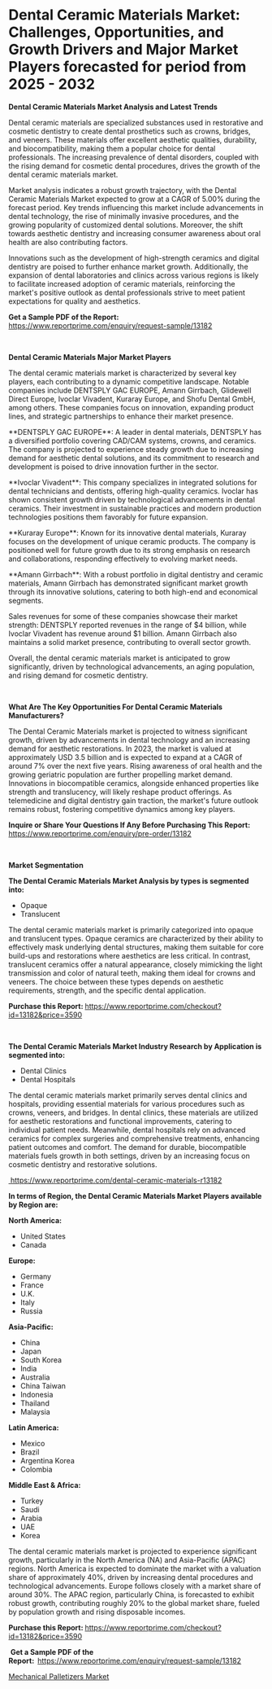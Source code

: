 <p><h1>Dental Ceramic Materials Market: Challenges, Opportunities, and Growth Drivers and Major Market Players forecasted for period from 2025 - 2032</h1></p><p><strong>Dental Ceramic Materials Market Analysis and Latest Trends</strong></p>
<p><p>Dental ceramic materials are specialized substances used in restorative and cosmetic dentistry to create dental prosthetics such as crowns, bridges, and veneers. These materials offer excellent aesthetic qualities, durability, and biocompatibility, making them a popular choice for dental professionals. The increasing prevalence of dental disorders, coupled with the rising demand for cosmetic dental procedures, drives the growth of the dental ceramic materials market.</p><p>Market analysis indicates a robust growth trajectory, with the Dental Ceramic Materials Market expected to grow at a CAGR of 5.00% during the forecast period. Key trends influencing this market include advancements in dental technology, the rise of minimally invasive procedures, and the growing popularity of customized dental solutions. Moreover, the shift towards aesthetic dentistry and increasing consumer awareness about oral health are also contributing factors.</p><p>Innovations such as the development of high-strength ceramics and digital dentistry are poised to further enhance market growth. Additionally, the expansion of dental laboratories and clinics across various regions is likely to facilitate increased adoption of ceramic materials, reinforcing the market's positive outlook as dental professionals strive to meet patient expectations for quality and aesthetics.</p></p>
<p><strong>Get a Sample PDF of the Report:&nbsp;</strong> <a href="https://www.reportprime.com/enquiry/request-sample/13182?utm_campaign=3554&utm_medium=2&utm_source=Github&utm_content=ia&utm_term=19032025&utm_id=dental-ceramic-materials">https://www.reportprime.com/enquiry/request-sample/13182</a></p>
<p>&nbsp;</p>
<p><strong>Dental Ceramic Materials Major Market Players</strong></p>
<p><p>The dental ceramic materials market is characterized by several key players, each contributing to a dynamic competitive landscape. Notable companies include DENTSPLY GAC EUROPE, Amann Girrbach, Glidewell Direct Europe, Ivoclar Vivadent, Kuraray Europe, and Shofu Dental GmbH, among others. These companies focus on innovation, expanding product lines, and strategic partnerships to enhance their market presence.</p><p>**DENTSPLY GAC EUROPE**: A leader in dental materials, DENTSPLY has a diversified portfolio covering CAD/CAM systems, crowns, and ceramics. The company is projected to experience steady growth due to increasing demand for aesthetic dental solutions, and its commitment to research and development is poised to drive innovation further in the sector.</p><p>**Ivoclar Vivadent**: This company specializes in integrated solutions for dental technicians and dentists, offering high-quality ceramics. Ivoclar has shown consistent growth driven by technological advancements in dental ceramics. Their investment in sustainable practices and modern production technologies positions them favorably for future expansion.</p><p>**Kuraray Europe**: Known for its innovative dental materials, Kuraray focuses on the development of unique ceramic products. The company is positioned well for future growth due to its strong emphasis on research and collaborations, responding effectively to evolving market needs.</p><p>**Amann Girrbach**: With a robust portfolio in digital dentistry and ceramic materials, Amann Girrbach has demonstrated significant market growth through its innovative solutions, catering to both high-end and economical segments.</p><p>Sales revenues for some of these companies showcase their market strength: DENTSPLY reported revenues in the range of $4 billion, while Ivoclar Vivadent has revenue around $1 billion. Amann Girrbach also maintains a solid market presence, contributing to overall sector growth.</p><p>Overall, the dental ceramic materials market is anticipated to grow significantly, driven by technological advancements, an aging population, and rising demand for cosmetic dentistry.</p></p>
<p>&nbsp;</p>
<p><strong>What Are The Key Opportunities For Dental Ceramic Materials Manufacturers?</strong></p>
<p><p>The Dental Ceramic Materials market is projected to witness significant growth, driven by advancements in dental technology and an increasing demand for aesthetic restorations. In 2023, the market is valued at approximately USD 3.5 billion and is expected to expand at a CAGR of around 7% over the next five years. Rising awareness of oral health and the growing geriatric population are further propelling market demand. Innovations in biocompatible ceramics, alongside enhanced properties like strength and translucency, will likely reshape product offerings. As telemedicine and digital dentistry gain traction, the market's future outlook remains robust, fostering competitive dynamics among key players.</p></p>
<p><strong>Inquire or Share Your Questions If Any Before Purchasing This Report:</strong> <a href="https://www.reportprime.com/enquiry/pre-order/13182?utm_campaign=3554&utm_medium=2&utm_source=Github&utm_content=ia&utm_term=19032025&utm_id=dental-ceramic-materials">https://www.reportprime.com/enquiry/pre-order/13182</a></p>
<p>&nbsp;</p>
<p><strong>Market Segmentation</strong></p>
<p><strong>The Dental Ceramic Materials Market Analysis by types is segmented into:</strong></p>
<p><ul><li>Opaque</li><li>Translucent</li></ul></p>
<p><p>The dental ceramic materials market is primarily categorized into opaque and translucent types. Opaque ceramics are characterized by their ability to effectively mask underlying dental structures, making them suitable for core build-ups and restorations where aesthetics are less critical. In contrast, translucent ceramics offer a natural appearance, closely mimicking the light transmission and color of natural teeth, making them ideal for crowns and veneers. The choice between these types depends on aesthetic requirements, strength, and the specific dental application.</p></p>
<p><strong>Purchase this Report:&nbsp;</strong><a href="https://www.reportprime.com/checkout?id=13182&price=3590&utm_campaign=3554&utm_medium=2&utm_source=Github&utm_content=ia&utm_term=19032025&utm_id=dental-ceramic-materials">https://www.reportprime.com/checkout?id=13182&price=3590</a></p>
<p>&nbsp;</p>
<p><strong>The Dental Ceramic Materials Market Industry Research by Application is segmented into:</strong></p>
<p><ul><li>Dental Clinics</li><li>Dental Hospitals</li></ul></p>
<p><p>The dental ceramic materials market primarily serves dental clinics and hospitals, providing essential materials for various procedures such as crowns, veneers, and bridges. In dental clinics, these materials are utilized for aesthetic restorations and functional improvements, catering to individual patient needs. Meanwhile, dental hospitals rely on advanced ceramics for complex surgeries and comprehensive treatments, enhancing patient outcomes and comfort. The demand for durable, biocompatible materials fuels growth in both settings, driven by an increasing focus on cosmetic dentistry and restorative solutions.</p></p>
<p><a href="https://www.reportprime.com/dental-ceramic-materials-r13182?utm_campaign=3554&utm_medium=2&utm_source=Github&utm_content=ia&utm_term=19032025&utm_id=dental-ceramic-materials">&nbsp;https://www.reportprime.com/dental-ceramic-materials-r13182</a></p>
<p><strong>In terms of Region, the Dental Ceramic Materials Market Players available by Region are:</strong></p>
<p>
    <p> <strong> North America: </strong>
        <ul>
            <li>United States</li>
            <li>Canada</li>
        </ul>
        </p> 
    <p> <strong> Europe: </strong>
        <ul>
            <li>Germany</li>
            <li>France</li>
            <li>U.K.</li>
            <li>Italy</li>
            <li>Russia</li>
        </ul>
        </p> 
    <p> <strong> Asia-Pacific: </strong>
        <ul>
            <li>China</li>
            <li>Japan</li>
            <li>South Korea</li>
            <li>India</li>
            <li>Australia</li>
            <li>China Taiwan</li>
            <li>Indonesia</li>
            <li>Thailand</li>
            <li>Malaysia</li>
        </ul>
        </p> 
    <p> <strong> Latin America: </strong>
        <ul>
            <li>Mexico</li>
            <li>Brazil</li>
            <li>Argentina Korea</li>
            <li>Colombia</li>
        </ul>
        </p> 
    <p> <strong> Middle East & Africa: </strong>
        <ul>
            <li>Turkey</li>
            <li>Saudi</li>
            <li>Arabia</li>
            <li>UAE</li>
            <li>Korea</li>
        </ul>
    </p>
    </p>
<p><p>The dental ceramic materials market is projected to experience significant growth, particularly in the North America (NA) and Asia-Pacific (APAC) regions. North America is expected to dominate the market with a valuation share of approximately 40%, driven by increasing dental procedures and technological advancements. Europe follows closely with a market share of around 30%. The APAC region, particularly China, is forecasted to exhibit robust growth, contributing roughly 20% to the global market share, fueled by population growth and rising disposable incomes.</p></p>
<p><strong>Purchase this Report: </strong><a href="https://www.reportprime.com/checkout?id=13182&price=3590&utm_campaign=3554&utm_medium=2&utm_source=Github&utm_content=ia&utm_term=19032025&utm_id=dental-ceramic-materials">https://www.reportprime.com/checkout?id=13182&price=3590</a></p>
<p>&nbsp;<strong>Get a Sample PDF of the Report:&nbsp;&nbsp;</strong><a href="https://www.reportprime.com/enquiry/request-sample/13182?utm_campaign=3554&utm_medium=2&utm_source=Github&utm_content=ia&utm_term=19032025&utm_id=dental-ceramic-materials">https://www.reportprime.com/enquiry/request-sample/13182</a></p>
<p><strong></strong></p>
<p><p><a href="https://github.com/catlowdarcys/Market-Research-Report-List-1/blob/main/mechanical-palletizers-market.md?utm_campaign=3554&utm_medium=2&utm_source=Github&utm_content=ia&utm_term=19032025&utm_id=dental-ceramic-materials">Mechanical Palletizers Market</a></p></p>